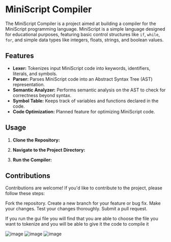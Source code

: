 # MiniScript Compiler

The MiniScript Compiler is a project aimed at building a compiler for the MiniScript programming language. MiniScript is a simple language designed for educational purposes, featuring basic control structures like `if`, `while`, `for`, and simple data types like integers, floats, strings, and boolean values.

## Features

- **Lexer:** Tokenizes input MiniScript code into keywords, identifiers, literals, and symbols.
- **Parser:** Parses MiniScript code into an Abstract Syntax Tree (AST) representation.
- **Semantic Analyzer:** Performs semantic analysis on the AST to check for correctness beyond syntax.
- **Symbol Table:** Keeps track of variables and functions declared in the code.
- **Code Optimization:** Planned feature for optimizing MiniScript code.

## Usage

1. **Clone the Repository:**

2. **Navigate to the Project Directory:**

3. **Run the Compiler:**

## Contributions
Contributions are welcome! If you'd like to contribute to the project, please follow these steps:

Fork the repository.
Create a new branch for your feature or bug fix.
Make your changes.
Test your changes thoroughly.
Submit a pull request.


If you run the gui file you will find that you are able to choose the file you want to tokenize and you will be able to give it the code to compile it

![image](https://github.com/faresouref/Simple_compiler/assets/116347351/3d7ffb15-30dd-4610-8602-feb191cac306)
![image](https://github.com/faresouref/Simple_compiler/assets/116347351/4f6b6c79-7567-4151-9aa4-f29f12c39271)
![image](https://github.com/faresouref/Simple_compiler/assets/116347351/08058507-c232-4b12-b896-8eba2f7a5d3f)

